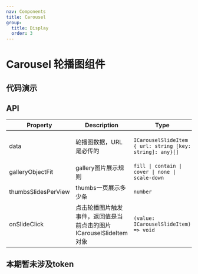```yaml
---
nav: Components
title: Carousel
group:
  title: Display
  order: 3
---
```


# Carousel 轮播图组件

## 代码演示

<code src="./demos/basic.tsx"></code>

## API

| Property | Description | Type | Default | Version |
| --- | --- | --- | --- | --- |
| data | 轮播图数据，URL是必传的 | `ICarouselSlideItem { url: string [key: string]: any}[]` | `{ headClip: 6, tailClip: 4 }` | - |
| galleryObjectFit | gallery图片展示规则 | `fill \| contain \| cover \| none \| scale-down` | `cover` | - |
| thumbsSlidesPerView | thumbs一页展示多少条 | `number` | 5 | - |
| onSlideClick | 点击轮播图片触发事件，返回值是当前点击的图片ICarouselSlideItem对象 | `(value: ICarouselSlideItem) => void` | - |

## 本期暂未涉及token
